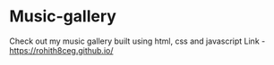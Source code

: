 # Music-gallery

Check out my music gallery built using html, css and javascript
Link - https://rohith8ceg.github.io/
